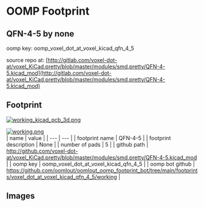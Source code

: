# OOMP Footprint  
## QFN-4-5  by none  
  
oomp key: oomp_voxel_dot_at_voxel_kicad_qfn_4_5  
  
source repo at: [http://gitlab.com/voxel-dot-at/voxel_KiCad.pretty/blob/master/modules/smd.pretty/QFN-4-5.kicad_mod](http://gitlab.com/voxel-dot-at/voxel_KiCad.pretty/blob/master/modules/smd.pretty/QFN-4-5.kicad_mod)  
## Footprint  
  
[![working_kicad_pcb_3d.png](working_kicad_pcb_3d_600.png)](working_kicad_pcb_3d.png)  
  
[![working.png](working_600.png)](working.png)  
| name | value | 
| --- | --- | 
| footprint name | QFN-4-5 | 
| footprint description | None | 
| number of pads | 5 | 
| github path | http://github.com/voxel-dot-at/voxel_KiCad.pretty/blob/master/modules/smd.pretty/QFN-4-5.kicad_mod | 
| oomp key | oomp_voxel_dot_at_voxel_kicad_qfn_4_5 | 
| oomp bot github | https://github.com/oomlout/oomlout_oomp_footprint_bot/tree/main/footprints/voxel_dot_at_voxel_kicad_qfn_4_5/working | 
## Images  
